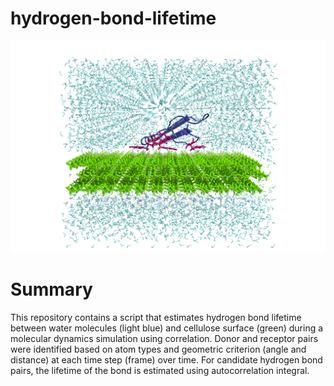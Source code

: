 hydrogen-bond-lifetime
===========
<img src="https://github.com/zs-zhuang/hbond-lifetime-correlation/blob/main/CBM_C1_wat.png">

# Summary

This repository contains a script that estimates hydrogen bond lifetime between water molecules (light blue) and cellulose surface (green) during a molecular dynamics simulation using correlation. Donor and receptor pairs were identified based on atom types and geometric criterion (angle and distance) at each time step (frame) over time. For candidate hydrogen bond pairs, the lifetime of the bond is estimated using autocorrelation integral.
